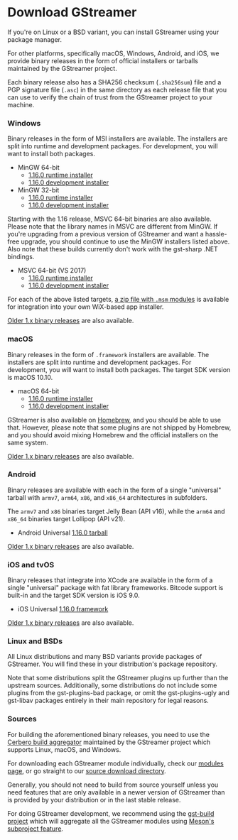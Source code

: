 # Download GStreamer

If you're on Linux or a BSD variant, you can install GStreamer using your
package manager.

For other platforms, specifically macOS, Windows, Android, and iOS, we provide
binary releases in the form of official installers or tarballs maintained by
the GStreamer project.

Each binary release also has a SHA256 checksum (`.sha256sum`) file and a PGP
signature file (`.asc`) in the same directory as each release file that you can
use to verify the chain of trust from the GStreamer project to your machine.

### Windows

Binary releases in the form of MSI installers are available. The installers are
split into runtime and development packages. For development, you will want to
install both packages.

* MinGW 64-bit
  - [1.16.0 runtime installer](/data/pkg/windows/1.16.0/gstreamer-1.0-mingw-x86_64-1.16.0.msi)
  - [1.16.0 development installer](/data/pkg/windows/1.16.0/gstreamer-1.0-devel-mingw-x86_64-1.16.0.msi)
* MinGW 32-bit
  - [1.16.0 runtime installer](/data/pkg/windows/1.16.0/gstreamer-1.0-mingw-x86-1.16.0.msi)
  - [1.16.0 development installer](/data/pkg/windows/1.16.0/gstreamer-1.0-devel-mingw-x86-1.16.0.msi)

Starting with the 1.16 release, MSVC 64-bit binaries are also available.
Please note that the library names in MSVC are different from MinGW. If you're
upgrading from a previous version of GStreamer and want a hassle-free upgrade,
you should continue to use the MinGW installers listed above. Also note that
these builds currently don't work with the gst-sharp .NET bindings.

* MSVC 64-bit (VS 2017)
  - [1.16.0 runtime installer](/data/pkg/windows/1.16.0/gstreamer-1.0-msvc-x86_64-1.16.0.msi)
  - [1.16.0 development installer](/data/pkg/windows/1.16.0/gstreamer-1.0-devel-msvc-x86_64-1.16.0.msi)

For each of the above listed targets, [a zip file with `.msm` modules](/data/pkg/windows/1.16.0/)
is available for integration into your own WiX-based app installer.

[Older 1.x binary releases](/data/pkg/windows) are also available.

### macOS

Binary releases in the form of `.framework` installers are available. The
installers are split into runtime and development packages. For development,
you will want to install both packages. The target SDK version is macOS 10.10.

* macOS 64-bit
  - [1.16.0 runtime installer](/data/pkg/osx/1.16.0/gstreamer-1.0-1.16.0-x86_64.pkg)
  - [1.16.0 development installer](/data/pkg/osx/1.16.0/gstreamer-1.0-devel-1.16.0-x86_64.pkg)

GStreamer is also available on [Homebrew](https://brew.sh/), and you should be
able to use that. However, please note that some plugins are not shipped by
Homebrew, and you should avoid mixing Homebrew and the official installers on
the same system.

[Older 1.x binary releases](/data/pkg/osx) are also available.

### Android

Binary releases are available with each in the form of a single "universal"
tarball with `armv7`, `arm64`, `x86`, and `x86_64` architectures in subfolders.

The `armv7` and `x86` binaries target Jelly Bean (API v16), while the `arm64`
and `x86_64` binaries target Lollipop (API v21).

* Android Universal [1.16.0 tarball](/data/pkg/android/1.16.0/gstreamer-1.0-android-universal-1.16.0.tar.xz)

[Older 1.x binary releases](/data/pkg/android) are also available.

### iOS and tvOS

Binary releases that integrate into XCode are available in the form of a single
"universal" package with fat library frameworks. Bitcode support is built-in
and the target SDK version is iOS 9.0.

* iOS Universal [1.16.0 framework](/data/pkg/ios/1.16.0/gstreamer-1.0-devel-1.16.0-ios-universal.pkg)

[Older 1.x binary releases](/data/pkg/ios) are also available.

### Linux and BSDs

All Linux distributions and many BSD variants provide packages of GStreamer.
You will find these in your distribution's package repository.

Note that some distributions split the GStreamer plugins up further than the
upstream sources. Additionally, some distributions do not include some plugins
from the gst-plugins-bad package, or omit the gst-plugins-ugly and gst-libav
packages entirely in their main repository for legal reasons.

### Sources

For building the aforementioned binary releases, you need to use the [Cerbero
build aggregator](https://gitlab.freedesktop.org/gstreamer/cerbero/#description)
maintained by the GStreamer project which supports Linux, macOS, and Windows.

For downloading each GStreamer module individually, check our [modules
page](/modules/), or go straight to our [source download directory](/src/).

Generally, you should not need to build from source yourself unless you need
features that are only available in a newer version of GStreamer than is
provided by your distribution or in the last stable release.

For doing GStreamer development, we recommend using the [gst-build
project](https://gitlab.freedesktop.org/gstreamer/gst-build/#gst-build) which
will aggregate all the GStreamer modules using [Meson's subproject
feature](https://mesonbuild.com/Subprojects.html).
